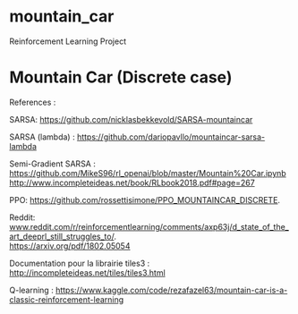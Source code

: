 # mountain_car
Reinforcement Learning Project

# **Mountain Car (Discrete case)**

References :

SARSA:  https://github.com/nicklasbekkevold/SARSA-mountaincar

SARSA (lambda) : https://github.com/dariopavllo/mountaincar-sarsa-lambda

Semi-Gradient SARSA : https://github.com/MikeS96/rl_openai/blob/master/Mountain%20Car.ipynb
http://www.incompleteideas.net/book/RLbook2018.pdf#page=267


PPO:    https://github.com/rossettisimone/PPO_MOUNTAINCAR_DISCRETE.

Reddit: www.reddit.com/r/reinforcementlearning/comments/axp63j/d_state_of_the_art_deeprl_still_struggles_to/.  
https://arxiv.org/pdf/1802.05054


Documentation pour la librairie tiles3 : http://incompleteideas.net/tiles/tiles3.html


Q-learning : https://www.kaggle.com/code/rezafazel63/mountain-car-is-a-classic-reinforcement-learning


  
